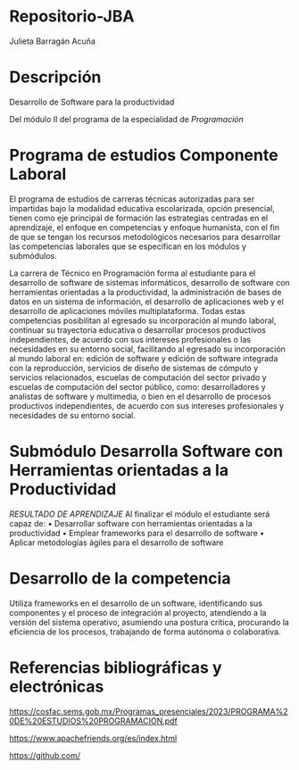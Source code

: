 # Repositorio-JBA
Julieta Barragán Acuña
# Descripción
Desarrollo de Software para la productividad

Del módulo II del programa de la especialidad de _Programación_

# Programa de estudios Componente Laboral
El programa de estudios de carreras técnicas autorizadas para ser impartidas bajo la modalidad educativa escolarizada,
opción presencial, tienen como eje principal de formación las estrategias centradas en el aprendizaje, el enfoque en competencias y
enfoque humanista, con el fin de que se tengan los recursos metodológicos necesarios para desarrollar las competencias laborales que
se especifican en los módulos y submódulos.

La carrera de Técnico en Programación forma al estudiante para el desarrollo de software de sistemas informáticos, desarrollo de software
con herramientas orientadas a la productividad, la administración de bases de datos en un sistema de información, el desarrollo de
aplicaciones web y el desarrollo de aplicaciones móviles multiplataforma. Todas estas competencias posibilitan al egresado su
incorporación al mundo laboral, continuar su trayectoria educativa o desarrollar procesos productivos independientes, de acuerdo con
sus intereses profesionales o las necesidades en su entorno social, facilitando al egresado su incorporación al mundo laboral en: edición
de software y edición de software integrada con la reproducción, servicios de diseño de sistemas de cómputo y servicios relacionados,
escuelas de computación del sector privado y escuelas de computación del sector público, como: desarrolladores y analistas de software
y multimedia, o bien en el desarrollo de procesos productivos independientes, de acuerdo con sus intereses profesionales y necesidades
de su entorno social.

# Submódulo Desarrolla Software con Herramientas orientadas a la Productividad
_RESULTADO DE APRENDIZAJE_
Al finalizar el módulo el estudiante será capaz de:
• Desarrollar software con herramientas orientadas a la productividad
• Emplear frameworks para el desarrollo de software
• Aplicar metodologías ágiles para el desarrollo de software

# Desarrollo de la competencia
Utiliza frameworks en el desarrollo
de un software, identificando sus
componentes y el proceso de
integración al proyecto, atendiendo
a la versión del sistema operativo,
asumiendo una postura crítica,
procurando la eficiencia de los
procesos, trabajando de forma
autónoma o colaborativa.

# Referencias bibliográficas y electrónicas

https://cosfac.sems.gob.mx/Programas_presenciales/2023/PROGRAMA%20DE%20ESTUDIOS%20PROGRAMACION.pdf

https://www.apachefriends.org/es/index.html

https://github.com/



